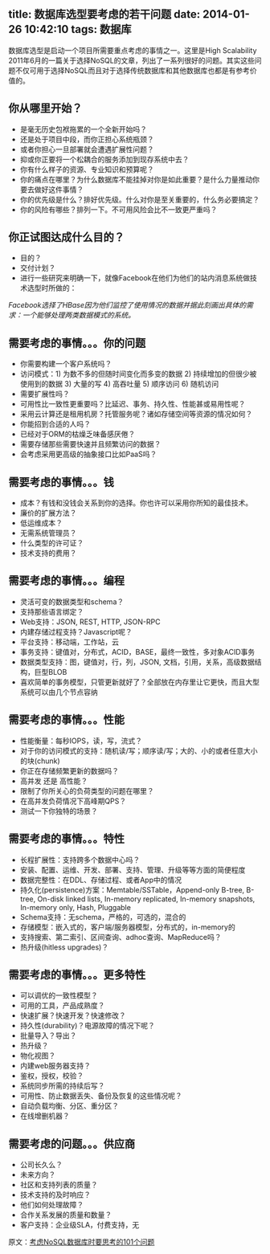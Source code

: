 title: 数据库选型要考虑的若干问题
date: 2014-01-26 10:42:10
tags: 数据库
---

数据库选型是启动一个项目所需要重点考虑的事情之一。这里是High Scalability 2011年6月的一篇关于选择NoSQL的文章，列出了一系列很好的问题。其实这些问题不仅可用于选择NoSQL而且对于选择传统数据库和其他数据库也都是有参考价值的。

## 你从哪里开始？
- 是毫无历史包袱拖累的一个全新开始吗？
- 还是处于项目中段，而你正担心系统瓶颈？
- 或者你担心一旦部署就会遭遇扩展性问题？
- 抑或你正要将一个松耦合的服务添加到现存系统中去？
- 你有什么样子的资源、专业知识和预算呢？
- 你的痛点在哪里？为什么数据库不能挂掉对你是如此重要？是什么力量推动你要去做好这件事情？
- 你的优先级是什么？排好优先级。什么对你是至关重要的，什么务必要搞定？
- 你的风险有哪些？排列一下。不可用风险会比不一致更严重吗？

## 你正试图达成什么目的？
- 目的？
- 交付计划？
- 进行一些研究来明确一下，就像Facebook在他们为他们的站内消息系统做技术选型时所做的：

_Facebook选择了HBase因为他们监控了使用情况的数据并据此刻画出具体的需求：一个能够处理两类数据模式的系统。_

## 需要考虑的事情。。。你的问题
- 你需要构建一个客户系统吗？
- 访问模式：1) 为数不多的但随时间变化而多变的数据 2) 持续增加的但很少被使用到的数据 3) 大量的写 4) 高吞吐量 5) 顺序访问 6) 随机访问
- 需要扩展性吗？
- 可用性比一致性更重要吗？比延迟、事务、持久性、性能甚或易用性呢？
- 采用云计算还是租用机房？托管服务呢？诸如存储空间等资源的情况如何？
- 你能招到合适的人吗？
- 已经对于ORM的枯燥乏味备感厌倦？
- 需要存储那些需要快速并且频繁访问的数据？
- 会考虑采用更高级的抽象接口比如PaaS吗？

## 需要考虑的事情。。。钱
- 成本？有钱和没钱会关系到你的选择。你也许可以采用你所知的最佳技术。
- 廉价的扩展方法？
- 低运维成本？
- 无需系统管理员？
- 什么类型的许可证？
- 技术支持的费用？

## 需要考虑的事情。。。编程
- 灵活可变的数据类型和schema？
- 支持那些语言绑定？
- Web支持：JSON, REST, HTTP, JSON-RPC
- 内建存储过程支持？Javascript呢？
- 平台支持：移动端，工作站，云
- 事务支持：键值对，分布式，ACID，BASE，最终一致性，多对象ACID事务
- 数据类型支持：图，键值对，行，列，JSON, 文档，引用，关系，高级数据结构，巨型BLOB
- 喜欢简单的事务模型，只管更新就好了？全部放在内存里让它更快，而且大型系统可以由几个节点容纳

## 需要考虑的事情。。。性能
- 性能衡量：每秒IOPS，读，写，流式？
- 对于你的访问模式的支持：随机读/写；顺序读/写；大的、小的或者任意大小的块(chunk)
- 你正在存储频繁更新的数据吗？
- 高并发 还是 高性能？
- 限制了你所关心的负荷类型的问题在哪里？
- 在高并发负荷情况下高峰期QPS？
- 测试一下你独特的场景？

## 需要考虑的事情。。。特性
- 长程扩展性：支持跨多个数据中心吗？
- 安装、配置、运维、开发、部署、支持、管理、升级等等方面的简便程度
- 数据完整性：在DDL、存储过程、或者App中的情况
- 持久化(persistence)方案：Memtable/SSTable，Append-only B-tree, B-tree, On-disk linked lists, In-memory replicated, In-memory snapshots, In-memory only, Hash, Pluggable
- Schema支持：无schema，严格的，可选的，混合的
- 存储模型：嵌入式的，客户端/服务器模型，分布式的，in-memory的
- 支持搜索、第二索引、区间查询、adhoc查询、MapReduce吗？
- 热升级(hitless upgrades)？

## 需要考虑的事情。。。更多特性
- 可以调优的一致性模型？
- 可用的工具，产品成熟度？
- 快速扩展？快速开发？快速修改？
- 持久性(durability)？电源故障的情况下呢？
- 批量导入？导出？
- 热升级？
- 物化视图？
- 内建web服务器支持？
- 鉴权，授权，校验？
- 系统同步所需的持续后写？
- 可用性、防止数据丢失、备份及恢复的这些情况呢？
- 自动负载均衡、分区、重分区？
- 在线增删机器？

## 需要考虑的问题。。。供应商
- 公司长久么？
- 未来方向？
- 社区和支持列表的质量？
- 技术支持的及时响应？
- 他们如何处理故障？
- 合作关系发展的质量和数量？
- 客户支持：企业级SLA，付费支持，无


原文：[考虑NoSQL数据库时要思考的101个问题](http://highscalability.com/blog/2011/6/15/101-questions-to-ask-when-considering-a-nosql-database.html)
